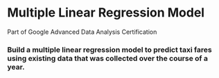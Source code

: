 # Multiple Linear Regression Model
Part of Google Advanced Data Analysis Certification

### Build a multiple linear regression model to predict taxi fares using existing data that was collected over the course of a year. 

